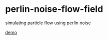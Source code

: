 # perlin-noise-flow-field
simulating particle flow using perlin noise

[demo](https://youtu.be/DKbkvsXnOwc)
